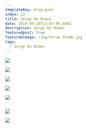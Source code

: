 ```yaml
---
templateKey: blog-post
index: 13
title: Serge De Nimes
date: 2019-09-26T13:47:09.684Z
description: Serge De Nimes
featuredpost: true
featuredimage: /img/horse-thumb.jpg
tags:
  - Serge De Nimes
---
```

![](/img/196877_10150167033052718_508002717_8185110_6985602_n.jpeg)

![](/img/top22.jpg)

![](/img/serge-logo-4_o.jpg)

![](/img/serge-logo-3_o.jpg)

![](/img/serge-logo-2_o.jpg)

![]()

![](/img/screen-shot-2013-04-15-at-22.41.11_o.png)

![](/img/serge-logo-1_o.jpg)
